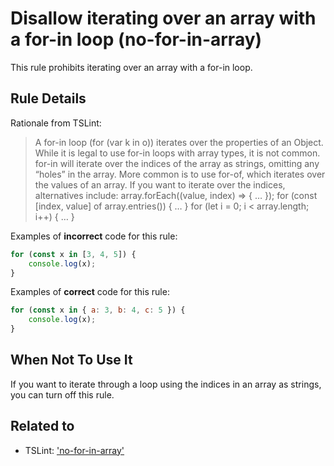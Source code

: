 # Disallow iterating over an array with a for-in loop (no-for-in-array)

This rule prohibits iterating over an array with a for-in loop.

## Rule Details

Rationale from TSLint:

> A for-in loop (for (var k in o)) iterates over the properties of an Object.
> While it is legal to use for-in loops with array types, it is not common. for-in will iterate over the indices of the array as strings, omitting any “holes” in the array.
> More common is to use for-of, which iterates over the values of an array. If you want to iterate over the indices, alternatives include:
> array.forEach((value, index) => { … }); for (const [index, value] of array.entries()) { … } for (let i = 0; i < array.length; i++) { … }

Examples of **incorrect** code for this rule:

```js
for (const x in [3, 4, 5]) {
    console.log(x);
}
```

Examples of **correct** code for this rule:

```js
for (const x in { a: 3, b: 4, c: 5 }) {
    console.log(x);
}
```

## When Not To Use It

If you want to iterate through a loop using the indices in an array as strings, you can turn off this rule.

## Related to

-   TSLint: ['no-for-in-array'](https://palantir.github.io/tslint/rules/no-for-in-array/)
